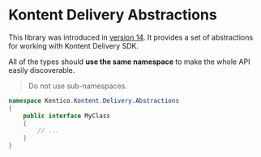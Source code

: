 # Kontent Delivery Abstractions

This library was introduced in [version 14](https://github.com/Kentico/kontent-delivery-sdk-net/releases/tag/14.0.0). It provides a set of abstractions for working with Kontent Delivery SDK.

All of the types should **use the same namespace** to make the whole API easily discoverable.

> Do not use sub-namespaces.

```csharp
namespace Kentico.Kontent.Delivery.Abstractions
{
    public interface MyClass
    {
        // ...
    }
} 
```
